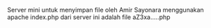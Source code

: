 Server mini untuk menyimpan file oleh Amir Sayonara menggunakan apache
index.php dari server ini adalah file aZ3xa.....php
